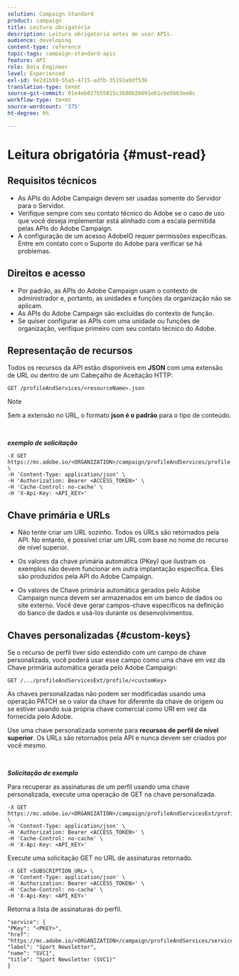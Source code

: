 ```yaml
---
solution: Campaign Standard
product: campaign
title: Leitura obrigatória
description: Leitura obrigatória antes de usar APIs.
audience: developing
content-type: reference
topic-tags: campaign-standard-apis
feature: API
role: Data Engineer
level: Experienced
exl-id: 9e2d1b59-55a5-4715-adfb-35191a9df536
translation-type: tm+mt
source-git-commit: 01e4eb027b55815c3680b26691e61cbe5b63ee8c
workflow-type: tm+mt
source-wordcount: '375'
ht-degree: 0%

---
```


# Leitura obrigatória {#must-read}

## Requisitos técnicos

* As APIs do Adobe Campaign devem ser usadas somente do Servidor para o Servidor.
* Verifique sempre com seu contato técnico do Adobe se o caso de uso que você deseja implementar está alinhado com a escala permitida pelas APIs do Adobe Campaign.
* A configuração de um acesso AdobeIO requer permissões específicas. Entre em contato com o Suporte do Adobe para verificar se há problemas.

## Direitos e acesso

* Por padrão, as APIs do Adobe Campaign usam o contexto de administrador e, portanto, as unidades e funções da organização não se aplicam.
* As APIs do Adobe Campaign são excluídas do contexto de função.
* Se quiser configurar as APIs com uma unidade ou funções de organização, verifique primeiro com seu contato técnico do Adobe.

## Representação de recursos

Todos os recursos da API estão disponíveis em **JSON** com uma extensão de URL ou dentro de um Cabeçalho de Aceitação HTTP:

`GET /profileAndServices/<resourceName>.json`

>[!NOTE]
>
>Sem a extensão no URL, o formato **json é o padrão** para o tipo de conteúdo.

<br/>

***exemplo de solicitação***

```
-X GET https://mc.adobe.io/<ORGANIZATION>/campaign/profileAndServices/profile.json \
-H 'Content-Type: application/json' \
-H 'Authorization: Bearer <ACCESS_TOKEN>' \
-H 'Cache-Control: no-cache' \
-H 'X-Api-Key: <API_KEY>'
```

## Chave primária e URLs

* Não tente criar um URL sozinho. Todos os URLs são retornados pela API. No entanto, é possível criar um URL com base no nome do recurso de nível superior.

* Os valores da chave primária automática (PKey) que ilustram os exemplos não devem funcionar em outra implantação específica. Eles são produzidos pela API do Adobe Campaign.

* Os valores de Chave primária automática gerados pelo Adobe Campaign nunca devem ser armazenados em um banco de dados ou site externo. Você deve gerar campos-chave específicos na definição do banco de dados e usá-los durante os desenvolvimentos.

## Chaves personalizadas {#custom-keys}

Se o recurso de perfil tiver sido estendido com um campo de chave personalizada, você poderá usar esse campo como uma chave em vez da Chave primária automática gerada pelo Adobe Campaign:

`GET /.../profileAndServicesExt/profile/<customKey>`

As chaves personalizadas não podem ser modificadas usando uma operação PATCH se o valor da chave for diferente da chave de origem ou se estiver usando sua própria chave comercial como URI em vez da fornecida pelo Adobe.

Use uma chave personalizada somente para **recursos de perfil de nível superior**. Os URLs são retornados pela API e nunca devem ser criados por você mesmo.

<br/>

***Solicitação de exemplo***

Para recuperar as assinaturas de um perfil usando uma chave personalizada, execute uma operação de GET na chave personalizada.

```
-X GET https://mc.adobe.io/<ORGANIZATION>/campaign/profileAndServicesExt/profile/<customKey> \
-H 'Content-Type: application/json' \
-H 'Authorization: Bearer <ACCESS_TOKEN>' \
-H 'Cache-Control: no-cache' \
-H 'X-Api-Key: <API_KEY>'
```

Execute uma solicitação GET no URL de assinaturas retornado.

```
-X GET <SUBSCRIPTION_URL> \
-H 'Content-Type: application/json' \
-H 'Authorization: Bearer <ACCESS_TOKEN>' \
-H 'Cache-Control: no-cache' \
-H 'X-Api-Key: <API_KEY>'
```

Retorna a lista de assinaturas do perfil.

```
"service": {
"PKey": "<PKEY>",
"href": "https://mc.adobe.io/<ORGANIZATION>/campaign/profileAndServices/service/<PKEY>",
"label": "Sport Newsletter",
"name": "SVC1",
"title": "Sport Newsletter (SVC1)"
}
```

